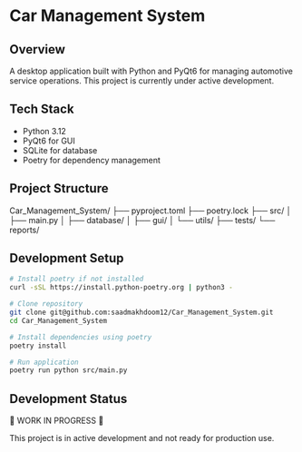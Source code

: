 # Car Management System
## Overview

A desktop application built with Python and PyQt6 for managing automotive service operations. This project is currently under active development.

## Tech Stack

- Python 3.12
- PyQt6 for GUI
- SQLite for database
- Poetry for dependency management

## Project Structure

Car_Management_System/ ├── pyproject.toml ├── poetry.lock ├── src/ │ ├── main.py │ ├── database/ │ ├── gui/ │ └── utils/ ├── tests/ └── reports/

## Development Setup

```bash
# Install poetry if not installed
curl -sSL https://install.python-poetry.org | python3 -

# Clone repository
git clone git@github.com:saadmakhdoom12/Car_Management_System.git
cd Car_Management_System

# Install dependencies using poetry
poetry install

# Run application
poetry run python src/main.py
```

## Development Status
🚧 WORK IN PROGRESS 🚧

This project is in active development and not ready for production use.

